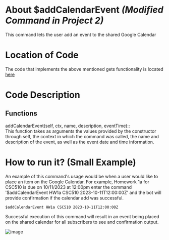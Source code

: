 # About $addCalendarEvent _(Modified Command in Project 2)_
This command lets the user add an event to the shared Google Calendar

# Location of Code
The code that implements the above mentioned gets functionality is located [here](../../cogs/calendar.py)

# Code Description
## Functions
addCalendarEvent(self, ctx, name, description, eventTime):: <br>
This function takes as arguments the values provided by the constructor through self, the context in which the command was called, the name and description of the event, as well as the event date and time information.

# How to run it? (Small Example)
An example of this command's usage would be when a user would like to place an item on the Google Calendar. For example, Homework 1a for CSC510 is due on 10/11/2023 at 12:00pm
enter the command '$addCalendarEvent HW1a CSC510 2023-10-11T12:00:00Z' and the bot will provide confirmation if the calendar add was successful.
```
$addCalendarEvent HW1a CSC510 2023-10-11T12:00:00Z
```
Successful execution of this command will result in an event being placed on the shared calendar for all subscribers to see and confirmation output.

![image](../../data/proj2media/addCalendarEvent.png)
